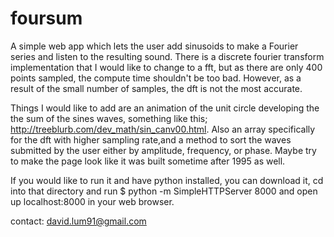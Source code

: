 # foursum

A simple web app which lets the user add sinusoids to make a Fourier series and listen to the resulting sound. 
There is a discrete fourier transform implementation that I would like to change to a fft, but as there are only 
400 points sampled, the compute time shouldn't be too bad. However, as a result of the small number of samples, 
the dft is not the most accurate.

Things I would like to add are an animation of the unit circle developing the the sum of the sines waves, something 
like this; http://treeblurb.com/dev_math/sin_canv00.html.
Also an array specifically for the dft with higher sampling rate,and a method to sort the waves submitted by the user either by
amplitude, frequency, or phase. Maybe try to make the page look like it was built sometime after 1995 as well. 

If you would like to run it and have python installed, you can download it, cd into that directory
and run $ python -m SimpleHTTPServer 8000 and open up localhost:8000 in your web browser. 

contact: david.lum91@gmail.com
